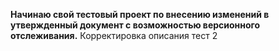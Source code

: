 **Начинаю свой тестовый проект по внесению изменений в утвержденный документ с возможностью версионного отслеживания.**
Корректировка описания тест 2
